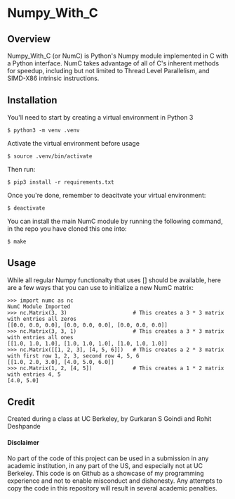 # Numpy_With_C

## Overview

Numpy_With_C (or NumC) is Python's Numpy module implemented in C with a Python interface. NumC takes advantage of all of C's inherent methods for speedup, including but not limited to Thread Level Parallelism, and SIMD-X86 intrinsic instructions.

## Installation

You'll need to start by creating a virtual environment in Python 3
```
$ python3 -m venv .venv
```
Activate the virtual environment before usage
```
$ source .venv/bin/activate
```
Then run:
```
$ pip3 install -r requirements.txt
```
Once you're done, remember to deacitvate your virtual environment:
```
$ deactivate
```
You can install the main NumC module by running the following command, in the repo you have cloned this one into:
```
$ make
```

## Usage

While all regular Numpy functionalty that uses [] should be available, here are a few ways that you can use to initialize a new NumC matrix:
```
>>> import numc as nc
NumC Module Imported
>>> nc.Matrix(3, 3) 					# This creates a 3 * 3 matrix with entries all zeros
[[0.0, 0.0, 0.0], [0.0, 0.0, 0.0], [0.0, 0.0, 0.0]]
>>> nc.Matrix(3, 3, 1) 					# This creates a 3 * 3 matrix with entries all ones
[[1.0, 1.0, 1.0], [1.0, 1.0, 1.0], [1.0, 1.0, 1.0]]
>>> nc.Matrix([[1, 2, 3], [4, 5, 6]]) 	# This creates a 2 * 3 matrix with first row 1, 2, 3, second row 4, 5, 6
[[1.0, 2.0, 3.0], [4.0, 5.0, 6.0]]
>>> nc.Matrix(1, 2, [4, 5]) 			# This creates a 1 * 2 matrix with entries 4, 5
[4.0, 5.0]
``` 

## Credit

Created during a class at UC Berkeley, by Gurkaran S Goindi and Rohit Deshpande

#### Disclaimer

No part of the code of this project can be used in a submission in any academic institution, in any part of the US, and especially not at UC Berkeley. This code is on Github as a showcase of my programming experience and not to enable misconduct and dishonesty. Any attempts to copy the code in this repository will result in several academic penalties.

